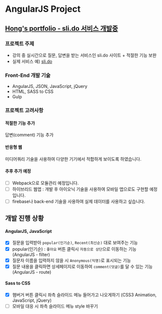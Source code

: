 # AngularJS Project
## [Hong's portfolio - sli.do 서비스 개발중](https://sharryhong.github.io/hs_slido/src)

### 프로젝트 주제 

- 강의 중 실시간으로 질문, 답변을 받는 서비스인 sli.do 사이트 + 적절한 기능 보완 <br>
- 실제 서비스 예) [sli.do](https://app.sli.do/event/qao1egje/ask)

### Front-End 개발 기술

- AngularJS, JSON, JavaScript, jQuery
- HTML, SASS to CSS 
- Gulp

### 프로젝트 고려사항

#### 적절한 기능 추가<br>
답변(comment) 기능 추가

#### 반응형 웹 <br>
미디어쿼리 기술을 사용하여 다양한 기기에서 적합하게 보이도록 하였습니다.

#### 추후 추가 예정 <br>
- [ ] Webpack으로 모듈관리 예정입니다. <br>
- [ ] 하이브리드 웹앱 : 개발 후 아이오닉 기술을 사용하여 모바일 앱으로도 구현할 예정입니다.<br>
- [ ] firebase나 back-end 기술을 사용하여 실제 데이터를 사용하고 싶습니다. 

## 개발 진행 상황

#### AngularJS, JavaScript 
- [x] 질문을 입력받아 `popular(인기순)`, `Recent(최신순)` 대로 보여주는 기능 
- [x] popular(인기순) : `좋아요` 버튼 클릭시 `자동으로 상단`으로 이동하는 기능 (AngularJS - filter)
- [x] 질문자 이름을 입력하지 않을 시 `Anonymous(익명)`로 표시되는 기능 
- [x] 질문 내용을 클릭하면 상세페이지로 이동하여 `comment(덧글)`를 달 수 있는 기능 (AngularJS - route)

#### Sass to CSS 
- [x] 햄버거 버튼 클릭시 좌측 슬라이드 메뉴 들어가고 나오게하기 (CSS3 Animation, JavaScript, jQuery)
- [ ] 모바일 대응 시 좌측 슬라이드 메뉴 style 바꾸기 